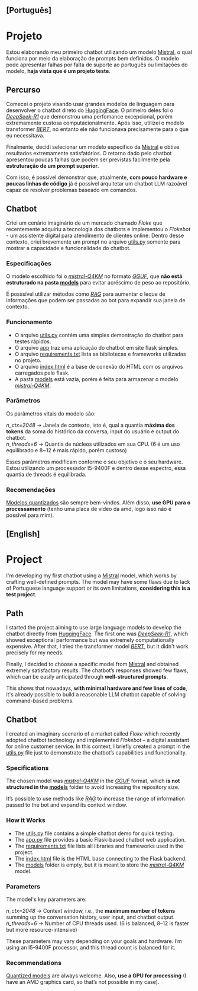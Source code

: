 ## [Português]

# Projeto
Estou elaborando meu primeiro chatbot utilizando um modelo [Mistral](https://mistral.ai/models), o qual funciona por meio da elaboração de prompts bem definidos. O modelo pode apresentar falhas por falta de suporte ao português ou limitações do modelo, **haja vista que é um projeto teste**.

## Percurso
Comecei o projeto visando usar grandes modelos de linguagem para desenvolver o chatbot direto do [HuggingFace](https://huggingface.co/). O primeiro deles foi o *[DeepSeek-R1](https://huggingface.co/deepseek-ai/DeepSeek-R1)* que demonstrou uma perfomance excepcional, porém extremamente custosa computacionalmente. Após isso, utilizei o modelo transformer *[BERT](https://huggingface.co/neuralmind/bert-base-portuguese-cased)*, no entanto ele não funcionava precisamente para o que eu necessitava.

Finalmente, decidi selecionar um modelo específico da [Mistral](https://mistral.ai/models) e obtive resultados extremamente satisfatórios. O retorno dado pelo chatbot apresentou poucas falhas que podem ser previstas facilmente pela **estruturação de um prompt superior**.

Com isso, é possível demonstrar que, atualmente, **com pouco hardware e poucas linhas de código** já é possível arquitetar um chatbot LLM razoável capaz de resolver problemas baseado em comandos.

## Chatbot
Criei um cenário imaginário de um mercado chamado *Floke* que recentemente adquiriu a tecnologia dos chatbots e implementou o *Flokebot* - um assistente digital para atendimento de clientes online. Dentro desse contexto, criei brevemente um prompt no arquivo [utils.py](utils.py) somente para mostrar a capacidade e funcionalidade do chatbot.

### Especificações
O modelo escolhido foi o *[mistral-Q4KM](https://huggingface.co/TheBloke/Mistral-7B-Instruct-v0.2-GGUF/tree/main)* no formato *[GGUF](https://github.com/ggml-org/ggml/blob/master/docs/gguf.md)*, que **não está estruturado na pasta [models](models/)** para evitar acréscimo de peso ao repositório.

É posssível utilizar métodos como *[RAG](https://github.com/NirDiamant/RAG_Techniques)* para aumentar o leque de informações que podem ser passadas ao bot para expandir sua janela de contexto.

### Funcionamento
- O arquivo [utils.py](utils.py) contém uma simples demontração do chatbot para testes rápidos.
- O arquivo [app](app.py) traz uma aplicação do chatbot em site flask simples.
- O arquivo [requirements.txt](requirements.txt) lista as bibliotecas e frameworks utilizadas no projeto.
- O arquivo [index.html](templates/index.html) é a base de conexão do HTML com os arquivos carregados pelo flask.
- A pasta [models](models/) está vazia, porém é feita para armazenar o modelo *[mistral-Q4KM](https://huggingface.co/TheBloke/Mistral-7B-Instruct-v0.2-GGUF/tree/main)*.

### Parâmetros
Os parâmetros vitais do modelo são:

  *n_ctx=2048* → Janela de contexto, isto é, qual a quantia **máxima dos tokens** da soma do histórico da conversa, input do usuário e output do chatbot.  
  *n_threads=6* → Quantia de núcleos utilizados em sua CPU. (6 é um uso equilibrado e 8~12 é mais rápido, porém custoso)

Esses parâmetros modificam conforme o seu objetivo e o seu hardware. Estou utilizando um processador I5-9400F e dentro desse espectro, essa quantia de threads é equilibrada.

### Recomendações
[Modelos quantizados](https://github.com/Efficient-ML/Awesome-Model-Quantization) são sempre bem-vindos. Além disso, **use GPU para o processamento** (tenho uma placa de vídeo da amd, logo isso não é possível para mim).

## [English]

# Project
I'm developing my first chatbot using a [Mistral](https://mistral.ai/models) model, which works by crafting well-defined prompts. The model may have some flaws due to lack of Portuguese language support or its own limitations, **considering this is a test project**.

## Path
I started the project aiming to use large language models to develop the chatbot directly from [HuggingFace](https://huggingface.co/). The first one was *[DeepSeek-R1](https://huggingface.co/deepseek-ai/DeepSeek-R1)*, which showed exceptional performance but was extremely computationally expensive. After that, I tried the transformer model *[BERT](https://huggingface.co/neuralmind/bert-base-portuguese-cased)*, but it didn't work precisely for my needs.

Finally, I decided to choose a specific model from [Mistral](https://mistral.ai/models) and obtained extremely satisfactory results. The chatbot’s responses showed few flaws, which can be easily anticipated through **well-structured prompts**.

This shows that nowadays, **with minimal hardware and few lines of code**, it's already possible to build a reasonable LLM chatbot capable of solving command-based problems.

## Chatbot
I created an imaginary scenario of a market called *Floke* which recently adopted chatbot technology and implemented *Flokebot* – a digital assistant for online customer service. In this context, I briefly created a prompt in the [utils.py](utils.py) file just to demonstrate the chatbot’s capabilities and functionality.

### Specifications
The chosen model was *[mistral-Q4KM](https://huggingface.co/TheBloke/Mistral-7B-Instruct-v0.2-GGUF/tree/main)* in the *[GGUF](https://github.com/ggml-org/ggml/blob/master/docs/gguf.md)* format, which **is not structured in the [models](models/)** folder to avoid increasing the repository size.

It’s possible to use methods like *[RAG](https://github.com/NirDiamant/RAG_Techniques)* to increase the range of information passed to the bot and expand its context window.

### How it Works
- The [utils.py](utils.py) file contains a simple chatbot demo for quick testing.
- The [app.py](app.py) file provides a basic Flask-based chatbot web application.
- The [requirements.txt](requirements.txt) file lists all libraries and frameworks used in the project.
- The [index.html](templates/index.html) file is the HTML base connecting to the Flask backend.
- The [models](models/) folder is empty, but it is meant to store the *[mistral-Q4KM](https://huggingface.co/TheBloke/Mistral-7B-Instruct-v0.2-GGUF/tree/main)* model.

### Parameters
The model's key parameters are:

  *n_ctx=2048* → Context window, i.e., the **maximum number of tokens** summing up the conversation history, user input, and chatbot output.  
  *n_threads=6* → Number of CPU threads used. (6 is balanced, 8–12 is faster but more resource-intensive)

These parameters may vary depending on your goals and hardware. I’m using an I5-9400F processor, and this thread count is balanced for it.

### Recommendations
[Quantized models](https://github.com/Efficient-ML/Awesome-Model-Quantization) are always welcome. Also, **use a GPU for processing** (I have an AMD graphics card, so that’s not possible in my case).

